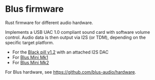 # Blus firmware

Rust firmware for different audio hardware.

Implements a USB UAC 1.0 compliant sound card with software volume control. Audio data is then output via I2S (or TDM),
depending on the specific target platform.

- For the [Black pill v1.2](./blackpill_pcm5102a/) with an attached I2S DAC
- For [Blus Mini Mk1](./blus_mini_mk1/)
- For [Blus Mini Mk2](./blus_mini_mk2/)

For Blus hardware, see https://github.com/blus-audio/hardware.
